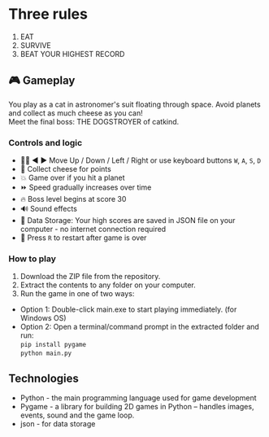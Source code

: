 # Three rules
1. EAT
2. SURVIVE
3. BEAT YOUR HIGHEST RECORD
## 🎮 Gameplay
You play as a cat in astronomer's suit floating through space. Avoid planets and collect as much cheese as you can! <br> Meet the final boss: THE DOGSTROYER of catkind.
### Controls and logic

- 🔼🔽 ◀️ ▶️ Move Up / Down / Left / Right or use keyboard buttons `W`, `A`, `S`, `D`
- 🧀 Collect cheese for points  
- 💥 Game over if you hit a planet
- ⏩ Speed gradually increases over time
- 🔥 Boss level begins at score 30
- 🔊 Sound effects
- 💾 Data Storage: Your high scores are saved in JSON file on your computer - no internet connection required
- 🔁 Press `R` to restart after game is over
  
### How to play

1. Download the ZIP file from the repository.
2. Extract the contents to any folder on your computer.
3. Run the game in one of two ways:
- Option 1: Double-click main.exe to start playing immediately. (for Windows OS)
- Option 2: Open a terminal/command prompt in the extracted folder and run:<br>
`pip install pygame`<br>
`python main.py`

## Technologies
- Python	- the main programming language used for game development
- Pygame	- a library for building 2D games in Python – handles images, events, sound and the game loop.
- json - for data storage
